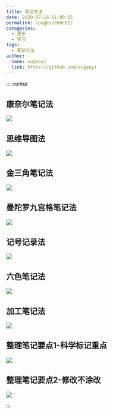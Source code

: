 ```yaml
---
title: 笔记方法
date: 2020-07-16 11:00:55
permalink: /pages/e60c81/
categories: 
  - 更多
  - 学习
tags: 
  - 笔记方法
author: 
  name: xugaoyi
  link: https://github.com/xugaoyi
---
```


::: center

## 康奈尔笔记法
![](https://fastly.jsdelivr.net/gh/xugaoyi/image_store/blog/20200716105752.jpg)

## 思维导图法
![](https://fastly.jsdelivr.net/gh/xugaoyi/image_store/blog/20200716105747.jpg)

## 金三角笔记法
![](https://fastly.jsdelivr.net/gh/xugaoyi/image_store/blog/20200716105753.jpg)

## 曼陀罗九宫格笔记法
![](https://fastly.jsdelivr.net/gh/xugaoyi/image_store/blog/20200716105748.jpg)

## 记号记录法
![](https://fastly.jsdelivr.net/gh/xugaoyi/image_store/blog/20200716105749.jpg)

## 六色笔记法
![](https://fastly.jsdelivr.net/gh/xugaoyi/image_store/blog/20200716105750.jpg)

## 加工笔记法
![](https://fastly.jsdelivr.net/gh/xugaoyi/image_store/blog/20200716105751.jpg)

## 整理笔记要点1-科学标记重点
![](https://fastly.jsdelivr.net/gh/xugaoyi/image_store/blog/20200716105746.jpg)

## 整理笔记要点2-修改不涂改
![](https://fastly.jsdelivr.net/gh/xugaoyi/image_store/blog/20200716105745.jpg)

:::